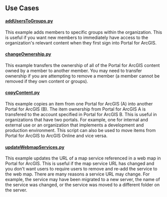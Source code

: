 ## Use Cases

#### [addUsersToGroups.py](addUsersToGroups.py)
This example adds members to specific groups within the organization. This is useful if you want new members to immediately have access to the organization's relevant content when they first sign into Portal for ArcGIS.

#### [changeOwnership.py](changeOwnership.py)
This example transfers the ownership of all of the Portal for ArcGIS content owned by a member to another member. You may need to transfer ownership if you are attempting to remove a member (a member cannot be removed if they own content or groups).

#### [copyContent.py](copyContent.py)
This example copies an item from one Portal for ArcGIS (A) into another Portal for ArcGIS (B). The item ownership from Portal for ArcGIS A is transfered to the account specified in Portal for ArcGIS B. This is useful in organizations that have two portals. For example, one for internal and external use or an organization that implements a development and production environment. This script can also be used to move items from Portal for ArcGIS to ArcGIS Online and vice versa.

#### [updateWebmapServices.py](updateWebmapServices.py)
This example updates the URL of a map service referenced in a web map in Portal for ArcGIS. This is useful if the map service URL has changed and you don't want users to require users to remove and re-add the service to the web map. There are many reasons a service URL may change. For example, the service may have been migrated to a new server, the name of the service was changed, or the service was moved to a different folder on the server.